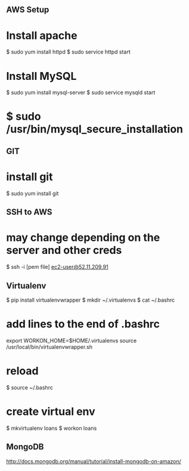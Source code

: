 AWS Setup
---------

# Install apache
$ sudo yum install httpd
$ sudo service httpd start

# Install MySQL
$ sudo yum install mysql-server
$ sudo service mysqld start
# $ sudo /usr/bin/mysql_secure_installation


GIT
---

# install git
$ sudo yum install git


SSH to AWS
----------
# may change depending on the server and other creds
$ ssh -i [pem file] ec2-user@52.11.209.91


Virtualenv
----------
$ pip install virtualenvwrapper
$ mkdir ~/.virtualenvs
$ cat ~/.bashrc
# add lines to the end of .bashrc
export WORKON_HOME=$HOME/.virtualenvs
source /usr/local/bin/virtualenvwrapper.sh
# reload
$ source ~/.bashrc
# create virtual env
$ mkvirtualenv loans
$ workon loans


MongoDB
-------
http://docs.mongodb.org/manual/tutorial/install-mongodb-on-amazon/